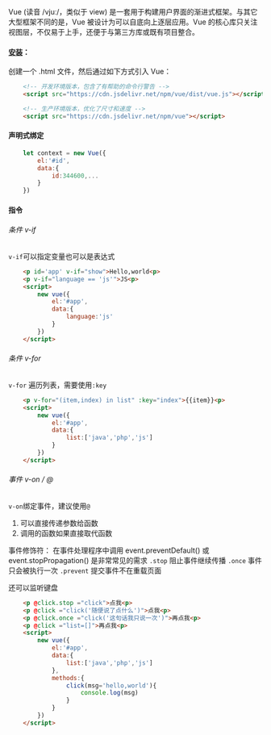Vue (读音 /vjuː/，类似于 view) 是一套用于构建用户界面的渐进式框架。与其它大型框架不同的是，Vue 被设计为可以自底向上逐层应用。Vue 的核心库只关注视图层，不仅易于上手，还便于与第三方库或既有项目整合。

#### [安装](https://cn.vuejs.org/v2/guide/installation.html)：

创建一个 .html 文件，然后通过如下方式引入 Vue：

```html
    <!-- 开发环境版本，包含了有帮助的命令行警告 -->
    <script src="https://cdn.jsdelivr.net/npm/vue/dist/vue.js"></script>

    <!-- 生产环境版本，优化了尺寸和速度 -->
    <script src="https://cdn.jsdelivr.net/npm/vue"></script>

```

#### 声明式绑定

```js
    let context = new Vue({
        el:'#id',
        data:{
            id:344600,...
        }
    })
```
 #### 指令

 ###### 条件 v-if

 `v-if`可以指定变量也可以是表达式

```html
    <p id='app' v-if="show">Hello,world<p>
    <p v-if="language == 'js'">JS<p>
    <script>
        new vue({
            el:'#app',
            data:{
                language:'js'
            }
        })
    </script>
```

 ###### 条件 v-for

 `v-for` 遍历列表，需要使用`:key`

```html
    <p v-for="(item,index) in list" :key="index">{{item}}<p>
    <script>
        new vue({
            el:'#app',
            data:{
                list:['java','php','js']
            }
        })
    </script>
```

 ###### 事件 v-on / @

 `v-on`绑定事件，建议使用`@`
 1. 可以直接传递参数给函数
 2. 调用的函数如果直接取代函数

 事件修饰符： 在事件处理程序中调用 event.preventDefault() 或 event.stopPropagation() 是非常常见的需求
 `.stop` 阻止事件继续传播
 `.once` 事件只会被执行一次
 `.prevent` 提交事件不在重载页面

 还可以监听键盘

```html
    <p @click.stop ="click">点我<p>
    <p @click ="click('随便说了点什么')">点我<p>
    <p @click.once ="click('这句话我只说一次')">再点我<p>
    <p @click ="list=[]">再点我<p>
    <script>
        new vue({
            el:'#app',
            data:{
                list:['java','php','js']
            },
            methods:{
                click(msg='hello,world'){
                    console.log(msg)
                }
            }
        })
    </script>
```
